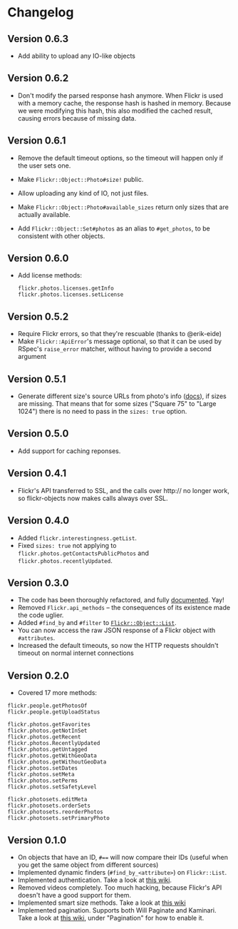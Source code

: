 # Changelog

## Version 0.6.3

- Add ability to upload any IO-like objects

## Version 0.6.2

- Don't modify the parsed response hash anymore. When Flickr is used with a
  memory cache, the response hash is hashed in memory. Because we were
  modifying this hash, this also modified the cached result, causing errors
  because of missing data.

## Version 0.6.1

- Remove the default timeout options, so the timeout will happen only if the
  user sets one.

- Make `Flickr::Object::Photo#size!` public.

- Allow uploading any kind of IO, not just files.

- Make `Flickr::Object::Photo#available_sizes` return only sizes that are
  actually available.

- Add `Flickr::Object::Set#photos` as an alias to `#get_photos`, to be
  consistent with other objects.

## Version 0.6.0

- Add license methods:

  ```
  flickr.photos.licenses.getInfo
  flickr.photos.licenses.setLicense
  ```

## Version 0.5.2

- Require Flickr errors, so that they're rescuable (thanks to @erik-eide)
- Make `Flickr::ApiError`'s message optional, so that it can be used by RSpec's
  `raise_error` matcher, without having to provide a second argument

## Version 0.5.1

- Generate different size's source URLs from photo's info
  ([docs](https://www.flickr.com/services/api/misc.urls.html)), if sizes are
  missing. That means that for some sizes ("Square 75" to "Large 1024")
  there is no need to pass in the `sizes: true` option.

## Version 0.5.0

- Add support for caching reponses.

## Version 0.4.1

- Flickr's API transferred to SSL, and the calls over http:// no longer work,
  so flickr-objects now makes calls always over SSL.

## Version 0.4.0

- Added `flickr.interestingness.getList`.
- Fixed `sizes: true` not applying to `flickr.photos.getContactsPublicPhotos` and
  `flickr.photos.recentlyUpdated`.

## Version 0.3.0

- The code has been thoroughly refactored, and fully
  [documented](http://rubydoc.info/github/janko-m/flickr-objects/master/frames). Yay!
- Removed `Flickr.api_methods` – the consequences of its existence made the
  code uglier.
- Added `#find_by` and `#filter` to
  [`Flickr::Object::List`](http://rubydoc.info/github/janko-m/flickr-objects/master/Flickr/Object/List).
- You can now access the raw JSON response of a Flickr object with
  `#attributes`.
- Increased the default timeouts, so now the HTTP requests shouldn't timeout on
  normal internet connections

## Version 0.2.0

- Covered 17 more methods:

```
flickr.people.getPhotosOf
flickr.people.getUploadStatus

flickr.photos.getFavorites
flickr.photos.getNotInSet
flickr.photos.getRecent
flickr.photos.RecentlyUpdated
flickr.photos.getUntagged
flickr.photos.getWithGeoData
flickr.photos.getWithoutGeoData
flickr.photos.setDates
flickr.photos.setMeta
flickr.photos.setPerms
flickr.photos.setSafetyLevel

flickr.photosets.editMeta
flickr.photosets.orderSets
flickr.photosets.reorderPhotos
flickr.photosets.setPrimaryPhoto
```

## Version 0.1.0

- On objects that have an ID, `#==` will now compare their IDs (useful when you
  get the same object from different sources)
- Implemented dynamic finders (`#find_by_<attribute>`) on `Flickr::List`.
- Implemented authentication. Take a look at [this
  wiki](https://github.com/janko-m/flickr-objects/wiki/Authentication).
- Removed videos completely. Too much hacking, because Flickr's API doesn't have
  a good support for them.
- Implemented smart size methods. Take a look at [this wiki](https://github.com/janko-m/flickr-objects/wiki/Sizes)
- Implemented pagination. Supports both Will Paginate and Kaminari. Take a look
  at [this wiki](https://github.com/janko-m/flickr-objects/wiki/Configuration),
  under "Pagination" for how to enable it.
